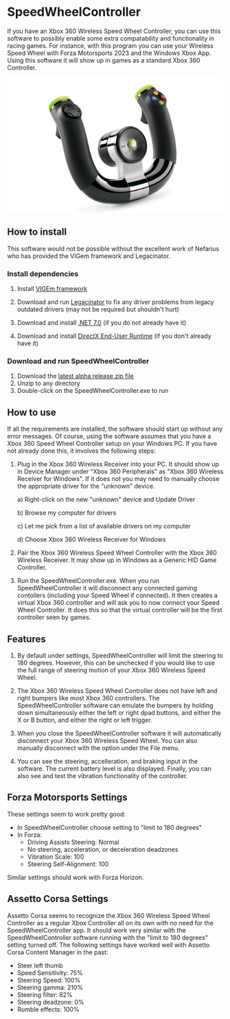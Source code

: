 # SpeedWheelController

If you have an Xbox 360 Wireless Speed Wheel Controller, you can use this software to possibly enable some extra compatability and functionality in racing games. For instance, with this program you can use your Wireless Speed Wheel with Forza Motorsports 2023 and the Windows Xbox App. Using this software it will show up in games as a standard Xbox 360 Controller.

![alt text](https://github.com/ninebelow/SpeedWheelController/blob/master/SpeedWheelController/Images/SpeedWheel.png?raw=true)

## How to install

This software would not be possible without the excellent work of Nefarius who has provided the VIGem framework and Legacinator.

### Install dependencies

1) Install [VIGEm framework](https://github.com/ViGEm/ViGEmBus/releases/latest)

2) Download and run [Legacinator](https://github.com/nefarius/Legacinator/releases/latest) to fix any driver problems from legacy outdated drivers (may not be required but shouldn't hurt)

3) Download and install [.NET 7.0](https://dotnet.microsoft.com/en-us/download/dotnet/7.0) (if you do not already have it)
   
4) Download and install [DirectX End-User Runtime](https://www.microsoft.com/en-us/download/details.aspx?id=35#:~:text=DirectX%20End-User%20Runtime%20Web%20Installer.%20The%20Microsoft%20DirectX,on%20your%20Windows%20OS%20in...%20Learn%20more%20on...microsoft.com) (if you don't already have it)

### Download and run SpeedWheelController

1) Download the [latest alpha release zip file](https://github.com/ninebelow/SpeedWheelController/releases/latest)
2) Unzip to any directory
3) Double-click on the SpeedWheelController.exe to run

## How to use

If all the requirements are installed, the software should start up without any error messages. Of course, using the software assumes that you have a Xbox 360 Speed Wheel Controller setup on your Windows PC. If you have not already done this, it involves the following steps:

1) Plug in the Xbox 360 Wireless Receiver into your PC. It should show up in Device Manager under "Xbox 360 Peripherals" as "Xbox 360 Wireless Receiver for Windows". If it does not you may need to manually choose the appropriate driver for the "unknown" device. 

    a) Right-click on the new "unknown" device and Update Driver

    b) Browse my computer for drivers

    c) Let me pick from a list of available drivers on my computer

    d) Choose Xbox 360 Wireless Receiver for Windows

2) Pair the Xbox 360 Wireless Speed Wheel Controller with the Xbox 360 Wireless Receiver. It may show up in Windows as a Generic HID Game Controller.

3) Run the SpeedWheelController.exe. When you run SpeedWheelController it will disconnect any connected gaming contollers (including your Speed Wheel if connected). It then creates a virtual Xbox 360 controller and will ask you to now connect your Speed Wheel Controller. It does this so that the virtual controller will be the first controller seen by games.

## Features

1) By default under settings, SpeedWheelController will limit the steering to 180 degrees. However, this can be unchecked if you would like to use the full range of steering motion of your Xbox 360 Wireless Speed Wheel.

2) The Xbox 360 Wireless Speed Wheel Controller does not have left and right bumpers like most Xbox 360 controllers. The SpeedWheelController software can emulate the bumpers by holding down simultaneously either the left or right dpad buttons, and either the X or B button, and either the right or left trigger.

3) When you close the SpeedWheelController software it will automatically disconnect your Xbox 360 Wireless Speed Wheel. You can also manually disconnect with the option under the File menu.

4) You can see the steering, accelleration, and braking input in the software. The current battery level is also displayed. Finally, you can also see and test the vibration functionality of the controller.

## Forza Motorsports Settings

These settings seem to work pretty good:

- In SpeedWheelController choose setting to "limit to 180 degrees"
- In Forza:
   - Driving Assists Steering: Normal
   - No steering, acceleration, or deceleration deadzones
   - Vibration Scale: 100
   - Steering Self-Alignment: 100

Similar settings should work with Forza Horizon.
     
## Assetto Corsa Settings

Assetto Corsa seems to recognize the Xbox 360 Wireless Speed Wheel Controller as a regular Xbox Controller all on its own with no need for the SpeedWheelController app. It should work very similar with the SpeedWheelController software running with the "limit to 180 degrees" setting turned off. The following settings have worked well with Assetto Corsa Content Manager in the past:

- Steer left thumb
- Speed Sensitivity: 75%
- Steering Speed: 100%
- Steering gamma: 210%
- Steering filter: 82%
- Steering deadzone: 0%
- Rumble effects: 100%

   



